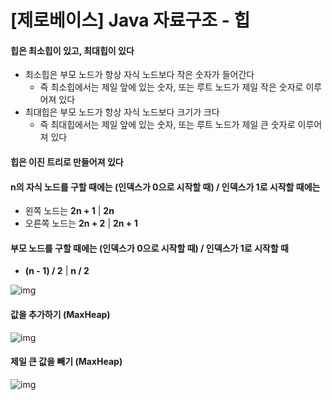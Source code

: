 # [제로베이스] Java 자료구조 - 힙





#### 힙은 최소힙이 있고, 최대힙이 있다

- 최소힙은 부모 노드가 항상 자식 노드보다 작은 숫자가 들어간다
  - 즉 최소힙에서는 제일 앞에 있는 숫자, 또는 루트 노드가 제일 작은 숫자로 이루어져 있다
- 최대힙은 부모 노드가 항상 자식 노드보다 크기가 크다
  - 즉 최대힙에서는 제일 앞에 있는 숫자, 또는 루트 노드가 제일 큰 숫자로 이루어져 있다



#### 힙은 이진 트리로 만들어져 있다



#### n의 자식 노드를 구할 때에는 (인덱스가 0으로 시작할 때) / 인덱스가 1로 시작할 때에는

- 왼쪽 노드는 **2n + 1**	|	 **2n**
- 오른쪽 노드는 **2n + 2** 	|     **2n + 1**



#### 부모 노드를 구할 때에는 (인덱스가 0으로 시작할 때) / 인덱스가 1로 시작할 때

- **(n - 1) / 2**    |    **n / 2**

![img](https://blog.kakaocdn.net/dn/cdlhmD/btr0nDxuEWb/6Wp6wMJrZ0kwwCxTA0Mf61/img.png)





#### 값을 추가하기 (MaxHeap)

![img](https://blog.kakaocdn.net/dn/djcGge/btr0gDehDRo/VqeG6zGoOtbulOAlzA9rm0/img.png)







#### 제일 큰 값을 빼기 (MaxHeap)

![img](https://blog.kakaocdn.net/dn/bZogoF/btr0hdUcFl9/gTsbEouusk5ROEGo3laBOK/img.png)





